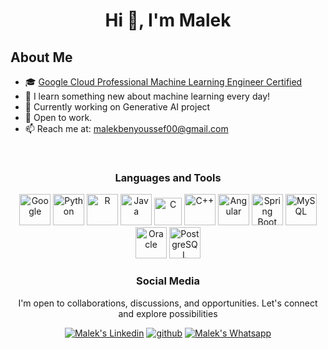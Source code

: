 <h1 align="center">Hi 👋, I'm Malek</h1>

## About Me
- 🎓 <a href="https://git.io/typing-svg"> Google Cloud Professional Machine Learning Engineer Certified</a>
- 🌱 I learn something new about machine learning every day!
- 🥅 Currently working on Generative AI project
- 👯 Open to work.
- 📫 Reach me at: malekbenyoussef00@gmail.com

<br>


<h3 align="center">Languages and Tools</h3>

<p align="center">
<img width="50" height="50" src="https://www.svgrepo.com/show/448223/gcp.svg" alt="Google"/>
<img width="50" height="50" src="https://www.svgrepo.com/show/452091/python.svg" alt="Python"/>
<img width="50" height="50" src="https://upload.wikimedia.org/wikipedia/commons/thumb/1/1b/R_logo.svg/1086px-R_logo.svg.png?20240131042527" alt="R"/>
<img width="50" height="50" src="https://www.svgrepo.com/show/452234/java.svg" alt="Java"/>
<img width="44" height="44" src="https://upload.wikimedia.org/wikipedia/commons/thumb/1/18/C_Programming_Language.svg/570px-C_Programming_Language.svg.png?20201031132917" alt="C"/>
<img width="50" height="50" src="https://www.svgrepo.com/show/452183/cpp.svg" alt="C++"/>
<img width="50" height="50" src="https://www.svgrepo.com/show/452156/angular.svg" alt="Angular"/>
<img width="50" height="50" src="https://i0.wp.com/indiciatraining.com/wp-content/uploads/2020/05/spring-boot-logo.png?w=856&ssl=1" alt="Spring Boot"/>
<img width="50" height="50" src="https://www.svgrepo.com/show/354099/mysql.svg" alt="MySQL"/>
<img width="50" height="50" src="https://www.svgrepo.com/show/355152/oracle.svg" alt="Oracle"/>
<img width="50" height="50" src="https://www.svgrepo.com/show/303301/postgresql-logo.svg" alt="PostgreSQL"/>

<!--
<div align="center"> 
    <h3 align="center">My Github Stats</h3>
    <img align="center" src="https://github-readme-stats.vercel.app/api?username=malekex6&count_private=true&show_icons=true" alt="Gift's LangStat" /> 
-->
<h3 align="center">Social Media</h3>

<p align="center">
   I'm open to collaborations, discussions, and opportunities. Let's connect and explore possibilities<br>
<p align="center">   
  <a href="https://www.linkedin.com/in/ben-youssef-malek" target="_blank" rel="nofollow"><img alt="Malek's Linkedin" src="https://img.shields.io/badge/Linkedin-0a66c2?style=for-the-badge&logo=linkedin&logoColor=white" /></a>
  <a href="https://github.com/malekex6/malekex6" target="_blank" rel="nofollow"><img alt="github" src="https://img.shields.io/badge/GitHub-100000?style=for-the-badge&logo=github&logoColor=white" /></a>
  <a href="https://wa.me/21654157042" target="_blank" rel="nofollow"><img alt="Malek's Whatsapp" src="https://img.shields.io/badge/Whatsapp-128C7E?style=for-the-badge&logo=whatsapp&logoColor=white" /></a>
</p>
